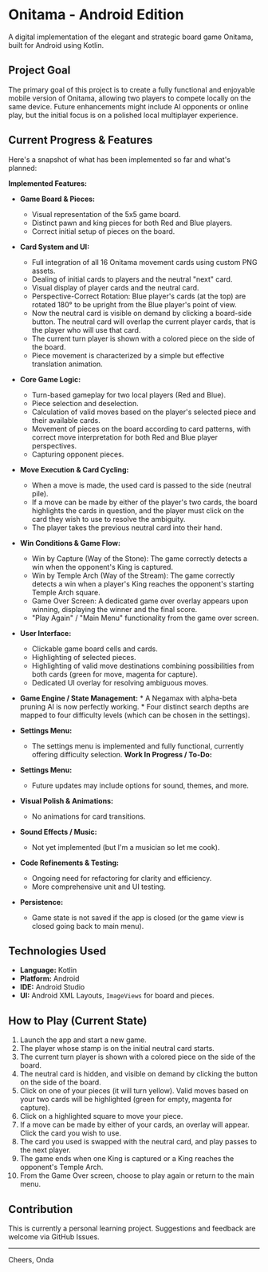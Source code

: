 
# Onitama - Android Edition

A digital implementation of the elegant and strategic board game Onitama, built for Android using Kotlin.

## Project Goal

The primary goal of this project is to create a fully functional and enjoyable mobile version of Onitama, allowing two players to compete locally on the same device. Future enhancements might include AI opponents or online play, but the initial focus is on a polished local multiplayer experience.

## Current Progress & Features

Here's a snapshot of what has been implemented so far and what's planned:

**Implemented Features:**

*   **Game Board & Pieces:**
    *   Visual representation of the 5x5 game board.
    *   Distinct pawn and king pieces for both Red and Blue players.
    *   Correct initial setup of pieces on the board.
*   **Card System and UI:**
    *   Full integration of all 16 Onitama movement cards using custom PNG assets.
    *   Dealing of initial cards to players and the neutral "next" card.
    *   Visual display of player cards and the neutral card.
    *   Perspective-Correct Rotation: Blue player's cards (at the top) are rotated 180° to be upright from the Blue player's point of view.
    *   Now the neutral card is visible on demand by clicking a board-side button. The neutral card will overlap the current player cards, that is the player who will use that card.
    *   The current turn player is shown with a colored piece on the side of the board.
    *   Piece movement is characterized by a simple but effective translation animation.
*   **Core Game Logic:**
    *   Turn-based gameplay for two local players (Red and Blue).
    *   Piece selection and deselection.
    *   Calculation of valid moves based on the player's selected piece and their available cards.
    *   Movement of pieces on the board according to card patterns, with correct move interpretation for both Red and Blue player perspectives.
    *   Capturing opponent pieces.
*   **Move Execution & Card Cycling:**
    *   When a move is made, the used card is passed to the side (neutral pile).
    *   If a move can be made by either of the player's two cards, the board highlights the cards in question, and the player must click on the card they wish to use to resolve the ambiguity.
    *   The player takes the previous neutral card into their hand.
*   **Win Conditions & Game Flow:**
    *   Win by Capture (Way of the Stone): The game correctly detects a win when the opponent's King is captured.
    *   Win by Temple Arch (Way of the Stream): The game correctly detects a win when a player's King reaches the opponent's starting Temple Arch square.
    *   Game Over Screen: A dedicated game over overlay appears upon winning, displaying the winner and the final score.
    *   "Play Again" / "Main Menu" functionality from the game over screen.
*   **User Interface:**
    *   Clickable game board cells and cards.
    *   Highlighting of selected pieces.
    *   Highlighting of valid move destinations combining possibilities from both cards (green for move, magenta for capture).
    *   Dedicated UI overlay for resolving ambiguous moves.
   *   **Game Engine / State Management:**
    *   A Negamax with alpha-beta pruning AI is now perfectly working.
    *   Four distinct search depths are mapped to four difficulty levels (which can be chosen in the settings).
*   **Settings Menu:**
    *   The settings menu is implemented and fully functional, currently offering difficulty selection.
**Work In Progress / To-Do:**

*   **Settings Menu:**
    *   Future updates may include options for sound, themes, and more.
*   **Visual Polish & Animations:**
    *   No animations for card transitions.
*   **Sound Effects / Music:**
    *   Not yet implemented (but I'm a musician so let me cook).
*   **Code Refinements & Testing:**
    *   Ongoing need for refactoring for clarity and efficiency.
    *   More comprehensive unit and UI testing.
*   **Persistence:**
    *   Game state is not saved if the app is closed (or the game view is closed going back to main menu).

## Technologies Used

*   **Language:** Kotlin
*   **Platform:** Android
*   **IDE:** Android Studio
*   **UI:** Android XML Layouts, `ImageViews` for board and pieces.

## How to Play (Current State)

1.  Launch the app and start a new game.
2.  The player whose stamp is on the initial neutral card starts.
3.  The current turn player is shown with a colored piece on the side of the board.
4.  The neutral card is hidden, and visible on demand by clicking the button on the side of the board.
5.  Click on one of your pieces (it will turn yellow). Valid moves based on your two cards will be highlighted (green for empty, magenta for capture).
6.  Click on a highlighted square to move your piece.
7.  If a move can be made by either of your cards, an overlay will appear. Click the card you wish to use.
8.  The card you used is swapped with the neutral card, and play passes to the next player.
9.  The game ends when one King is captured or a King reaches the opponent's Temple Arch.
10.  From the Game Over screen, choose to play again or return to the main menu.

## Contribution

This is currently a personal learning project. Suggestions and feedback are welcome via GitHub Issues.

---

Cheers, Onda

